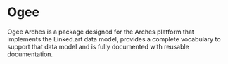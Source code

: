 # Ogee
Ogee Arches is a package designed for the Arches platform that implements the Linked.art data model, provides a complete vocabulary to support that data model and is fully documented with reusable documentation.
